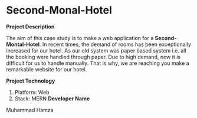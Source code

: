 # Second-Monal-Hotel

**Project Description**

The aim of this case study is to make a web application for a **Second-Montal-Hotel**. In recent times, the demand of rooms has been exceptionally increased for our hotel. As our old system was paper based system i.e. all the booking were handled through paper. Due to high demand, now it is difficult for us to handle manually. That is why, we are reaching you make a remarkable website for our hotel.

**Project Technology**

1. Platform: Web
2. Stack: MERN
   **Developer Name**

Muhammad Hamza
